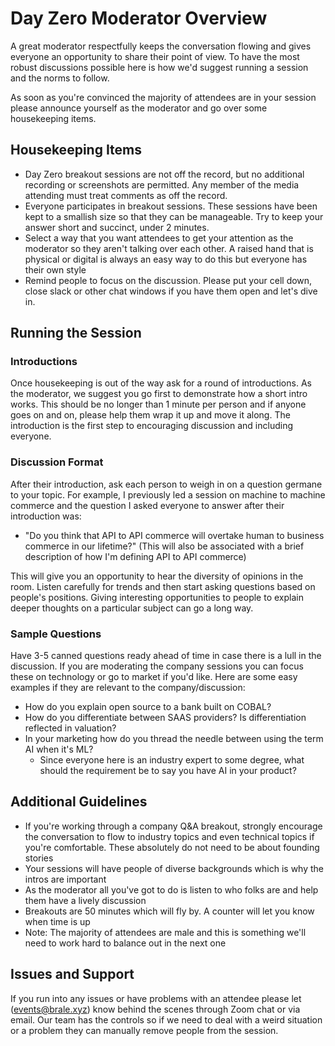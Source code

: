 # Day Zero Moderator Overview

A great moderator respectfully keeps the conversation flowing and gives everyone an opportunity to share their point of view. To have the most robust discussions possible here is how we'd suggest running a session and the norms to follow.

As soon as you're convinced the majority of attendees are in your session please announce yourself as the moderator and go over some housekeeping items.

## Housekeeping Items

* Day Zero breakout sessions are not off the record, but no additional recording or screenshots are permitted. Any member of the media attending must treat comments as off the record.
* Everyone participates in breakout sessions. These sessions have been kept to a smallish size so that they can be manageable. Try to keep your answer short and succinct, under 2 minutes.
* Select a way that you want attendees to get your attention as the moderator so they aren't talking over each other. A raised hand that is physical or digital is always an easy way to do this but everyone has their own style
* Remind people to focus on the discussion. Please put your cell down, close slack or other chat windows if you have them open and let's dive in.

## Running the Session

### Introductions

Once housekeeping is out of the way ask for a round of introductions. As the moderator, we suggest you go first to demonstrate how a short intro works. This should be no longer than 1 minute per person and if anyone goes on and on, please help them wrap it up and move it along. The introduction is the first step to encouraging discussion and including everyone.

### Discussion Format

After their introduction, ask each person to weigh in on a question germane to your topic. For example, I previously led a session on machine to machine commerce and the question I asked everyone to answer after their introduction was:

* "Do you think that API to API commerce will overtake human to business commerce in our lifetime?" (This will also be associated with a brief description of how I'm defining API to API commerce)

This will give you an opportunity to hear the diversity of opinions in the room. Listen carefully for trends and then start asking questions based on people's positions. Giving interesting opportunities to people to explain deeper thoughts on a particular subject can go a long way.

### Sample Questions

Have 3-5 canned questions ready ahead of time in case there is a lull in the discussion. If you are moderating the company sessions you can focus these on technology or go to market if you'd like. Here are some easy examples if they are relevant to the company/discussion:

* How do you explain open source to a bank built on COBAL?
* How do you differentiate between SAAS providers? Is differentiation reflected in valuation?
* In your marketing how do you thread the needle between using the term AI when it's ML?
  * Since everyone here is an industry expert to some degree, what should the requirement be to say you have AI in your product?

## Additional Guidelines

* If you're working through a company Q&A breakout, strongly encourage the conversation to flow to industry topics and even technical topics if you're comfortable. These absolutely do not need to be about founding stories
* Your sessions will have people of diverse backgrounds which is why the intros are important
* As the moderator all you've got to do is listen to who folks are and help them have a lively discussion
* Breakouts are 50 minutes which will fly by. A counter will let you know when time is up
* Note: The majority of attendees are male and this is something we'll need to work hard to balance out in the next one

## Issues and Support

If you run into any issues or have problems with an attendee please let (events@brale.xyz) know behind the scenes through Zoom chat or via email. Our team has the controls so if we need to deal with a weird situation or a problem they can manually remove people from the session.
